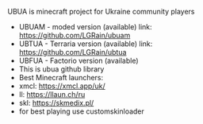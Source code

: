UBUA is minecraft project for Ukraine community players
- UBUAM - moded version (available) link: https://github.com/LGRain/ubuam
- UBTUA - Terraria version (available) link: https://github.com/LGRain/ubtua
- UBFUA - Factorio version (available)
- This is ubua github library
- Best Minecraft launchers:
- xmcl: https://xmcl.app/uk/
- ll: https://llaun.ch/ru
- skl: https://skmedix.pl/
- for best playing use customskinloader
